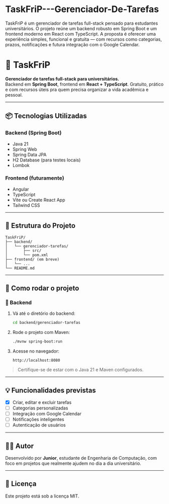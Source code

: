 # TaskFriP---Gerenciador-De-Tarefas
TaskFriP é um gerenciador de tarefas full-stack pensado para estudantes universitários. O projeto reúne um backend robusto em Spring Boot e um frontend moderno em React com TypeScript. A proposta é oferecer uma experiência simples, funcional e gratuita — com recursos como categorias, prazos, notificações e futura integração com o Google Calendar.
# 🧠 TaskFriP

**Gerenciador de tarefas full-stack para universitários.**  
Backend em **Spring Boot**, frontend em **React + TypeScript**. Gratuito, prático e com recursos úteis pra quem precisa organizar a vida acadêmica e pessoal.

---

## 📦 Tecnologias Utilizadas

### Backend (Spring Boot)
- Java 21
- Spring Web
- Spring Data JPA
- H2 Database (para testes locais)
- Lombok

### Frontend (futuramente)
- Angular
- TypeScript
- Vite ou Create React App
- Tailwind CSS

---

## 📁 Estrutura do Projeto

```plaintext
TaskFriP/
├── backend/
│   └── gerenciador-tarefas/
│       ├── src/
│       └── pom.xml
├── frontend/ (em breve)
│   └── ...
└── README.md
```

---

## 🚀 Como rodar o projeto

### 🔧 Backend

1. Vá até o diretório do backend:
   ```bash
   cd backend/gerenciador-tarefas
   ```

2. Rode o projeto com Maven:
   ```bash
   ./mvnw spring-boot:run
   ```

3. Acesse no navegador:
   ```
   http://localhost:8080
   ```

> Certifique-se de estar com o Java 21 e Maven configurados.

---

## 💡 Funcionalidades previstas

- [x] Criar, editar e excluir tarefas
- [ ] Categorias personalizadas
- [ ] Integração com Google Calendar
- [ ] Notificações inteligentes
- [ ] Autenticação de usuários

---

## 🧑‍💻 Autor

Desenvolvido por **Junior**, estudante de Engenharia de Computação, com foco em projetos que realmente ajudem no dia a dia universitário.

---

## 📜 Licença

Este projeto está sob a licença MIT.
